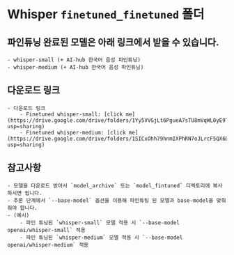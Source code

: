 # Whisper `finetuned_finetuned` 폴더

## 파인튜닝 완료된 모델은 아래 링크에서 받을 수 있습니다.
    - whisper-small (+ AI-hub 한국어 음성 파인튜닝)
    - whisper-medium (+ AI-hub 한국어 음성 파인튜닝)

## 다운로드 링크
    - 다운로드 링크
        - Finetuned whisper-small: [click me](https://drive.google.com/drive/folders/1Yy5VVGjLt6PgueA7sTU8mVqWL0yE9TpJ?usp=sharing)
        - Finetuned whisper-medium: [click me](https://drive.google.com/drive/folders/1SICxOhh79hnmIXPhRN7oJLrcF5QX6DVN?usp=sharing)

## 참고사항
    - 모델을 다운로드 받아서 `model_archive` 또는 `model_fintuned` 디렉토리에 복사하시면 됩니다.
    - 추론 단계에서 `--base-model` 옵션을 이용해 파인튜팅 된 모델과 base-model을 맞춰줘야 합니다.
    - (예시)
        - 파인 튜닝된 `whisper-small` 모델 적용 시 `--base-model openai/whisper-small` 적용
        - 파인 튜닝된 `whisper-medium` 모델 적용 시 `--base-model openai/whisper-medium` 적용
